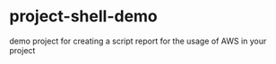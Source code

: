 # project-shell-demo
demo project for creating a script report for the usage of AWS in your project
